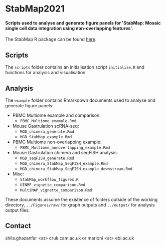 # StabMap2021
#### Scripts used to analyse and generate figure panels for 'StabMap: Mosaic single cell data integration using non-overlapping features'.

The StabMap R package can be found [here](https://github.com/MarioniLab/StabMap).

## Scripts

The `scripts` folder contains an initialisation script `initialise.R` and functions for analysis and visualisation.

## Analysis

The `example` folder contains Rmarkdown documents used to analyse and generate figure panels:

- PBMC Multiome example and comparison:
    - `PBMC_Multiome_example.Rmd`
- Mouse Gastrulation scRNA-seq:
    - `MGD_chimera_generate.Rmd`
    - `MGD_StabMap_example.Rmd`
- PBMC Multiome non-overlapping example:
    - `PBMC_Multiome_nonoverlapping_example.Rmd`
- Mouse Gastrulation chimera and seqFISH analysis:
    - `MGD_seqFISH_generate.Rmd`
    - `MGD_chimera_StabMap_SeqFISH_example.Rmd`
    - `MGD_chimera_StabMap_SeqFISH_example_downstream.Rmd`
- Misc:
    - `StabMap_workflow_figures.R`
    - `UINMF_vignette_comparison.Rmd`
    - `MultiMAP_vignette_comparison.Rmd`

These documents assume the existence of folders outside of the working directory, `../Figures/raw/` for graph outputs and `../output/` for analysis output files.

## Contact

shila.ghazanfar \<at\> cruk.cam.ac.uk or marioni \<at\> ebi.ac.uk

